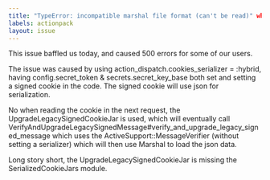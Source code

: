 ```yaml
---
title: "TypeError: incompatible marshal file format (can't be read)" when loading cookies
labels: actionpack
layout: issue
---
```


This issue baffled us today, and caused 500 errors for some of our users.

The issue was caused by using action_dispatch.cookies_serializer = :hybrid, having config.secret_token & secrets.secret_key_base both set and setting a signed cookie in the code. The signed cookie will use json for serialization.

No when reading the cookie in the next request, the UpgradeLegacySignedCookieJar is used, which will eventually call VerifyAndUpgradeLegacySignedMessage#verify_and_upgrade_legacy_signed_message which uses the ActiveSupport::MessageVerifier (without setting a serializer) which will then use Marshal to load the json data.

Long story short, the UpgradeLegacySignedCookieJar is missing the SerializedCookieJars module.

